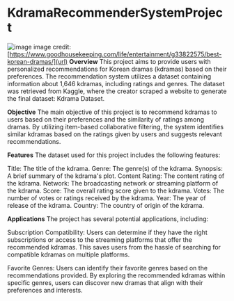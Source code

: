 # KdramaRecommenderSystemProject
![image](https://hips.hearstapps.com/hmg-prod/images/gh-090120-korean-dramas-1598991730.png)
image credit: [https://www.goodhousekeeping.com/life/entertainment/g33822575/best-korean-dramas/](url)
**Overview**
This project aims to provide users with personalized recommendations for Korean dramas (kdramas) based on their preferences. The recommendation system utilizes a dataset containing information about 1,646 kdramas, including ratings and genres. The dataset was retrieved from Kaggle, where the creator scraped a website to generate the final dataset: Kdrama Dataset.

**Objective**
The main objective of this project is to recommend kdramas to users based on their preferences and the similarity of ratings among dramas. By utilizing item-based collaborative filtering, the system identifies similar kdramas based on the ratings given by users and suggests relevant recommendations.

**Features**
The dataset used for this project includes the following features:

Title: The title of the kdrama.
Genre: The genre(s) of the kdrama.
Synopsis: A brief summary of the kdrama's plot.
Content Rating: The content rating of the kdrama.
Network: The broadcasting network or streaming platform of the kdrama.
Score: The overall rating score given to the kdrama.
Votes: The number of votes or ratings received by the kdrama.
Year: The year of release of the kdrama.
Country: The country of origin of the kdrama.

**Applications**
The project has several potential applications, including:

Subscription Compatibility: Users can determine if they have the right subscriptions or access to the streaming platforms that offer the recommended kdramas. This saves users from the hassle of searching for compatible kdramas on multiple platforms.

Favorite Genres: Users can identify their favorite genres based on the recommendations provided. By exploring the recommended kdramas within specific genres, users can discover new dramas that align with their preferences and interests.
